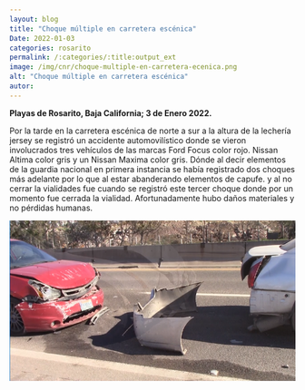 ```yaml
---
layout: blog
title: "Choque múltiple en carretera escénica"
Date: 2022-01-03
categories: rosarito
permalink: /:categories/:title:output_ext
image: /img/cnr/choque-multiple-en-carretera-ecenica.png
alt: "Choque múltiple en carretera escénica"
autor:
---
```


**Playas de Rosarito, Baja California; 3 de Enero 2022.** 

Por la tarde en la  carretera escénica de norte a sur a la altura de la lechería jersey se registró un accidente automovilístico donde se vieron involucrados tres vehículos de las marcas Ford Focus color rojo.
Nissan Altima color gris y un Nissan Maxima color gris. Dónde al decir elementos de la guardia nacional en primera instancia se había registrado dos choques más adelante por lo que al estar abanderando elementos de capufe.
y al no cerrar la vialidades fue cuando se registró este tercer choque donde por un momento fue cerrada la vialidad. Afortunadamente hubo daños materiales y no pérdidas humanas.

<div id="carouselExampleSlidesOnly" class="carousel slide" data-ride="carousel">
  <div class="carousel-inner">
    <div class="carousel-item active">
       <img class="d-block w-100" src="/img/cnr/choque-multiple-en-carretera-ecenica.png" loading="lazy"  alt="Choque múltiple en carretera escénica">
    </div>
  </div>
</div>